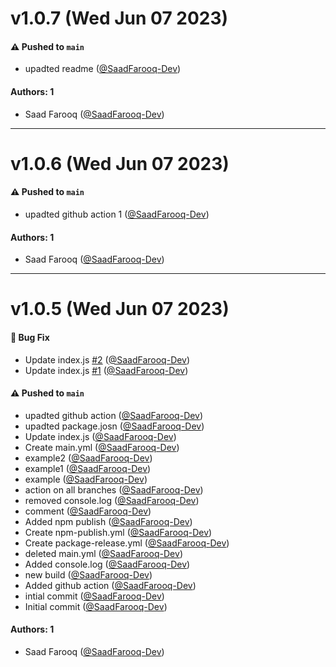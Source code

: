 # v1.0.7 (Wed Jun 07 2023)

#### ⚠️ Pushed to `main`

- upadted readme ([@SaadFarooq-Dev](https://github.com/SaadFarooq-Dev))

#### Authors: 1

- Saad Farooq ([@SaadFarooq-Dev](https://github.com/SaadFarooq-Dev))

---

# v1.0.6 (Wed Jun 07 2023)

#### ⚠️ Pushed to `main`

- upadted github action 1 ([@SaadFarooq-Dev](https://github.com/SaadFarooq-Dev))

#### Authors: 1

- Saad Farooq ([@SaadFarooq-Dev](https://github.com/SaadFarooq-Dev))

---

# v1.0.5 (Wed Jun 07 2023)

#### 🐛 Bug Fix

- Update index.js [#2](https://github.com/SaadFarooq-Dev/test-package-labs/pull/2) ([@SaadFarooq-Dev](https://github.com/SaadFarooq-Dev))
- Update index.js [#1](https://github.com/SaadFarooq-Dev/test-package-labs/pull/1) ([@SaadFarooq-Dev](https://github.com/SaadFarooq-Dev))

#### ⚠️ Pushed to `main`

- upadted github action ([@SaadFarooq-Dev](https://github.com/SaadFarooq-Dev))
- upadted package.josn ([@SaadFarooq-Dev](https://github.com/SaadFarooq-Dev))
- Update index.js ([@SaadFarooq-Dev](https://github.com/SaadFarooq-Dev))
- Create main.yml ([@SaadFarooq-Dev](https://github.com/SaadFarooq-Dev))
- example2 ([@SaadFarooq-Dev](https://github.com/SaadFarooq-Dev))
- example1 ([@SaadFarooq-Dev](https://github.com/SaadFarooq-Dev))
- example ([@SaadFarooq-Dev](https://github.com/SaadFarooq-Dev))
- action on all branches ([@SaadFarooq-Dev](https://github.com/SaadFarooq-Dev))
- removed console.log ([@SaadFarooq-Dev](https://github.com/SaadFarooq-Dev))
- comment ([@SaadFarooq-Dev](https://github.com/SaadFarooq-Dev))
- Added npm publish ([@SaadFarooq-Dev](https://github.com/SaadFarooq-Dev))
- Create npm-publish.yml ([@SaadFarooq-Dev](https://github.com/SaadFarooq-Dev))
- Create package-release.yml ([@SaadFarooq-Dev](https://github.com/SaadFarooq-Dev))
- deleted main.yml ([@SaadFarooq-Dev](https://github.com/SaadFarooq-Dev))
- Added console.log ([@SaadFarooq-Dev](https://github.com/SaadFarooq-Dev))
- new build ([@SaadFarooq-Dev](https://github.com/SaadFarooq-Dev))
- Added github action ([@SaadFarooq-Dev](https://github.com/SaadFarooq-Dev))
- intial commit ([@SaadFarooq-Dev](https://github.com/SaadFarooq-Dev))
- Initial commit ([@SaadFarooq-Dev](https://github.com/SaadFarooq-Dev))

#### Authors: 1

- Saad Farooq ([@SaadFarooq-Dev](https://github.com/SaadFarooq-Dev))
